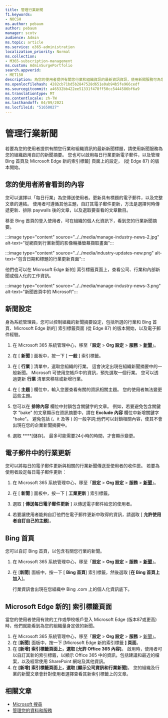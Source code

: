 ```yaml
---
title: 管理行業新聞
f1.keywords:
- NOCSH
ms.author: pebaum
author: pebaum
manager: scotv
audience: Admin
ms.topic: article
ms.service: o365-administration
localization_priority: Normal
ms.collection:
- M365-subscription-management
ms.custom: AdminSurgePortfolio
search.appverid:
- MET150
description: 為您的使用者提供有關您行業和組織資訊的最新資訊資訊，使用新聞服務可為您的組織啟用自訂的新聞摘要。
ms.openlocfilehash: 4282cb71bd5b2847528d651e0ab94b5fe966cedf
ms.sourcegitcommit: a46532bb422ee51331f478ff50cc5444586bf6a9
ms.translationtype: MT
ms.contentlocale: zh-TW
ms.lasthandoff: 04/09/2021
ms.locfileid: "51650027"
---
```

# <a name="manage-industry-news"></a>管理行業新聞

若要為您的使用者提供有關您行業和組織資訊的最新新聞標題，請使用新聞服務為您的組織啟用自訂的新聞摘要。 您也可以啟用每日行業更新電子郵件，以及管理 Bing 首頁及 Microsoft Edge 新的索引標籤] 頁面上的設定， (從 Edge 87) 的版本開始。 

## <a name="what-your-users-will-see"></a>您的使用者將會看到的內容

您可以選擇以「每日行業」為您傳送使用者。更新具有標題的電子郵件，以及完整文章的連結。 使用者可遵循其他主題，自訂其電子郵件更新，方法是選擇何時傳遞更新、排除 paywalls 後的文章，以及選取要查看的文章數目。 
 
移至 Bing 首頁的登入使用者，可在組織的個人化資訊下，看到您的行業新聞摘要。 
 
:::image type="content" source="../../media/manage-industry-news-2.jpg" alt-text="從網頁到行業新聞的影像輪播螢幕擷取畫面":::

:::image type="content" source="../../media/industry-updates-new.png" alt-text="包含日期和標題的行業更新頁面":::

他們也可以在 Microsoft Edge 新的] 索引標籤頁面上，查看公司、行業和內部新聞或個人化的工作資訊。 

:::image type="content" source="../../media/manage-industry-news-3.png" alt-text="新聞首頁中的 Microsoft":::

## <a name="news-settings"></a>新聞設定

身為系統管理員，您可以控制組織的新聞摘要設定，包括所選的行業和 Bing 首頁、Microsoft Edge 新的] 索引標籤頁面 (從 Edge 87) 的版本開始，以及電子郵件經驗。 

1. 在 Microsoft 365 系統管理中心，移至「**設定**  >  **Org 設定**  >  **服務**  >  [**新聞**](https://admin.microsoft.com/adminportal/home?#/Settings/Services/:/Settings/L1/BingNews)」。 

1. 在 [ **新聞** ] 面板中，按一下 [ **一般** ] 索引標籤。

1. 在 [ **行業** ] 清單中，選取您組織的行業。 這會決定出現在組織新聞摘要中的一般新聞。 Microsoft 可使用您帳戶中的資訊，預先選取一個行業。 您可以透過更新 **行業** 清單來移除或新增行業。 

1. 在 [ **主題** ] 欄位中，輸入您要查看有關的資訊相關主題。 您的使用者無法變更這些主題。 

1. 您可以在 **排除內容** 欄位中封鎖包含關鍵字的文章。 例如，若要避免包含關鍵字 "bake" 的文章顯示在資訊摘要中，請在 **Exclude 內容** 欄位中新增關鍵字 "bake"。 避免包括 (、it 及等 ) 的一般字詞;他們可以封鎖相關內容，使其不會出現在您的企業新聞摘要中。 

1. 選取 ****[儲存]。 最多可能需要24小時的時間，才會顯示變更。 

## <a name="industry-updates-in-email"></a>電子郵件中的行業更新 

您可以將每日的電子郵件更新與相關的行業新聞傳送至使用者的收件匣。 若要為使用者設定每日電子郵件更新： 

1. 在 Microsoft 365 系統管理中心，移至「**設定**  >  **Org 設定**  >  **服務**  >  [**新聞**](https://admin.microsoft.com/adminportal/home?#/Settings/Services/:/Settings/L1/BingNews)」。 

1. 在 [ **新聞** ] 面板中，按一下 [ **工業更新** ] 索引標籤。 

1. 選取 [ **傳送每日電子郵件更新** ] 以傳送電子郵件給您的使用者。 

1. 若要讓使用者能夠自訂他們在電子郵件更新中取得的資訊，請選取 [ **允許使用者自訂自己的主題**]。 

## <a name="bing-homepage"></a>Bing 首頁

您可以自訂 Bing 首頁，以包含有關您行業的新聞。 

1. 在 Microsoft 365 系統管理中心，移至「**設定**  >  **Org 設定**  >  **服務**  >  [**新聞**](https://admin.microsoft.com/adminportal/home?#/Settings/Services/:/Settings/L1/BingNews)」。 

1. 在 [**新聞**] 面板中，按一下 [ **Bing 首頁**] 索引標籤，然後選取 [**在 Bing 首頁上加入**]。 

    行業資訊會出現在您組織中 Bing .com 上的個人化資訊底下。 

## <a name="microsoft-edge-new-tab-page"></a>Microsoft Edge 新的] 索引標籤頁面 
當您的使用者使用有效的工作或學校帳戶登入 Microsoft Edge (版本87或更高) 時，他們就能看到為您的組織量身定做的新聞。

1. 在 Microsoft 365 系統管理中心，移至「**設定**  >  **Org 設定**  >  **服務**  >  [新聞](https://admin.microsoft.com/adminportal/home?#/Settings/Services/:/Settings/L1/BingNews)」。
2. 在 [**新聞**] 面板中，按一下 [Microsoft Edge 新的索引標籤 **] 頁面**。
3. 在 **[新增] 索引標籤頁面上，選取 [允許 Office 365 內容]**。 啟用時，使用者可以自訂其新的索引標籤，以顯示 Office 365 中的資訊，包括建議和最近的檔案，以及經常使用 SharePoint 網站及其他資訊。
4. 在 **[新增] 索引標籤頁面上，選取 [顯示公司資訊和行業新聞]**。 您的組織及行業的新聞文章會針對使用者選擇查看其新索引標籤上的文章。

## <a name="related-articles"></a>相關文章

- [Microsoft 搜尋](/microsoftsearch/)
- [管理您的資料和服務](./index.yml)